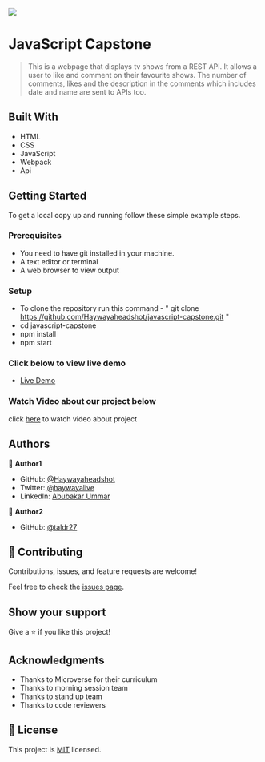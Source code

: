 ![](https://img.shields.io/badge/Microverse-blueviolet)

# JavaScript Capstone

> This is a webpage that displays tv shows from a REST API. It allows a user to like and comment on their favourite shows. The number of comments, likes and the description in the comments which includes date and name are sent to APIs too.

## Built With

- HTML
- CSS
- JavaScript
- Webpack
- Api

## Getting Started

To get a local copy up and running follow these simple example steps.

### Prerequisites
- You need to have git installed in your machine.
- A text editor or terminal
- A web browser to view output

### Setup
- To clone the repository run this command - " git clone https://github.com/Haywayaheadshot/javascript-capstone.git "
- cd javascript-capstone
- npm install
- npm start

### Click below to view live demo
- [Live Demo](https://haywayaheadshot.github.io/javascript-capstone/)

### Watch Video about our project below

click [here](https://drive.google.com/file/d/10Z37uyusjTJHQL80UtxFJR4W-7fJU3VB/view) to watch video about project

## Authors

👤 **Author1**

- GitHub: [@Haywayaheadshot](https://github.com/Haywayaheadshot)
- Twitter: [@haywayalive](https://twitter.com/haywayalive)
- LinkedIn: [Abubakar Ummar](https://linkedin.com/in/abubakar-ummar-4b6643245)

👤 **Author2**

- GitHub: [@taldr27](https://github.com/taldr27)

## 🤝 Contributing

Contributions, issues, and feature requests are welcome!

Feel free to check the [issues page](../../issues/).

## Show your support

Give a ⭐️ if you like this project!

## Acknowledgments
- Thanks to Microverse for their curriculum
- Thanks to morning session team
- Thanks to stand up team
- Thanks to code reviewers

## 📝 License

This project is [MIT](./LICENSE) licensed.
